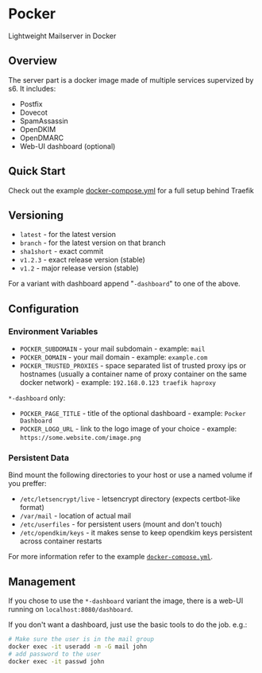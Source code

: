 # Pocker

Lightweight Mailserver in Docker

## Overview

The server part is a docker image made of multiple services supervized by s6. It includes:

- Postfix
- Dovecot
- SpamAssassin
- OpenDKIM
- OpenDMARC
- Web-UI dashboard (optional)

## Quick Start

Check out the example [docker-compose.yml](examples/docker-compose.yml) for a full setup behind Traefik

## Versioning

- `latest` - for the latest version
- `branch` - for the latest version on that branch
- `sha1short` - exact commit
- `v1.2.3` - exact release version (stable)
- `v1.2` - major release version (stable)

For a variant with dashboard append "`-dashboard`" to one of the above.

## Configuration

### Environment Variables

- `POCKER_SUBDOMAIN` - your mail subdomain - example: `mail`
- `POCKER_DOMAIN` - your mail domain - example: `example.com`
- `POCKER_TRUSTED_PROXIES` - space separated list of trusted proxy ips or hostnames (usually a container name of proxy container on the same docker network) - example: `192.168.0.123 traefik haproxy`

`*-dashboard` only:

- `POCKER_PAGE_TITLE` - title of the optional dashboard - example: `Pocker Dashboard`
- `POCKER_LOGO_URL` - link to the logo image of your choice - example: `https://some.website.com/image.png`

### Persistent Data

Bind mount the following directories to your host or use a named volume if you preffer:

- `/etc/letsencrypt/live` - letsencrypt directory (expects certbot-like format)
- `/var/mail` - location of actual mail
- `/etc/userfiles` - for persistent users (mount and don't touch)
- `/etc/opendkim/keys` - it makes sense to keep opendkim keys persistent across container restarts

For more information refer to the example [`docker-compose.yml`](examples/docker-compose.yml).

## Management

If you chose to use the `*-dashboard` variant the image, there is a web-UI running on `localhost:8080/dashboard`.

If you don't want a dashboard, just use the basic tools to do the job. e.g.:

```sh
# Make sure the user is in the mail group
docker exec -it useradd -m -G mail john
# add password to the user
docker exec -it passwd john
```
